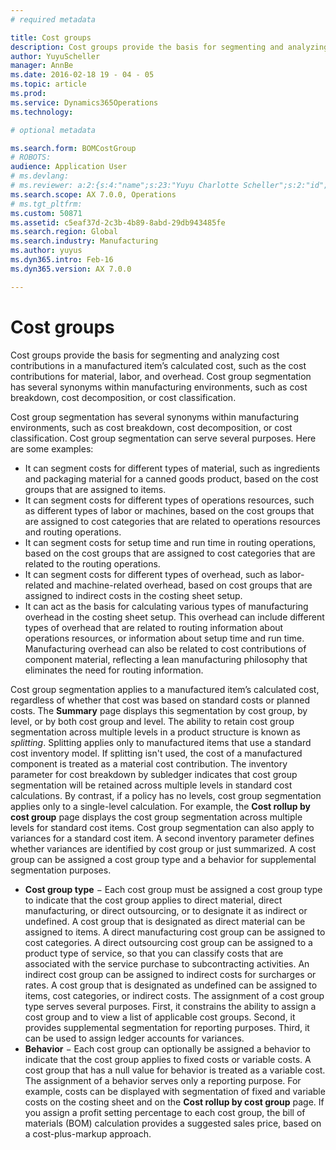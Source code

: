 ```yaml
---
# required metadata

title: Cost groups
description: Cost groups provide the basis for segmenting and analyzing cost contributions in a manufactured item’s calculated cost, such as the cost contributions for material, labor, and overhead. Cost group segmentation has several synonyms within manufacturing environments, such as cost breakdown, cost decomposition, or cost classification. 
author: YuyuScheller
manager: AnnBe
ms.date: 2016-02-18 19 - 04 - 05
ms.topic: article
ms.prod: 
ms.service: Dynamics365Operations
ms.technology: 

# optional metadata

ms.search.form: BOMCostGroup
# ROBOTS: 
audience: Application User
# ms.devlang: 
# ms.reviewer: a:2:{s:4:"name";s:23:"Yuyu Charlotte Scheller";s:2:"id";s:0:"";}
ms.search.scope: AX 7.0.0, Operations
# ms.tgt_pltfrm: 
ms.custom: 50871
ms.assetid: c5eaf37d-2c3b-4b89-8abd-29db943485fe
ms.search.region: Global
ms.search.industry: Manufacturing
ms.author: yuyus
ms.dyn365.intro: Feb-16
ms.dyn365.version: AX 7.0.0

---
```


# Cost groups

Cost groups provide the basis for segmenting and analyzing cost contributions in a manufactured item’s calculated cost, such as the cost contributions for material, labor, and overhead. Cost group segmentation has several synonyms within manufacturing environments, such as cost breakdown, cost decomposition, or cost classification. 

Cost group segmentation has several synonyms within manufacturing environments, such as cost breakdown, cost decomposition, or cost classification. Cost group segmentation can serve several purposes. Here are some examples:

-   It can segment costs for different types of material, such as ingredients and packaging material for a canned goods product, based on the cost groups that are assigned to items.
-   It can segment costs for different types of operations resources, such as different types of labor or machines, based on the cost groups that are assigned to cost categories that are related to operations resources and routing operations.
-   It can segment costs for setup time and run time in routing operations, based on the cost groups that are assigned to cost categories that are related to the routing operations.
-   It can segment costs for different types of overhead, such as labor-related and machine-related overhead, based on cost groups that are assigned to indirect costs in the costing sheet setup.
-   It can act as the basis for calculating various types of manufacturing overhead in the costing sheet setup. This overhead can include different types of overhead that are related to routing information about operations resources, or information about setup time and run time. Manufacturing overhead can also be related to cost contributions of component material, reflecting a lean manufacturing philosophy that eliminates the need for routing information.

Cost group segmentation applies to a manufactured item’s calculated cost, regardless of whether that cost was based on standard costs or planned costs. The **Summary** page displays this segmentation by cost group, by level, or by both cost group and level. The ability to retain cost group segmentation across multiple levels in a product structure is known as *splitting*. Splitting applies only to manufactured items that use a standard cost inventory model. If splitting isn't used, the cost of a manufactured component is treated as a material cost contribution. The inventory parameter for cost breakdown by subledger indicates that cost group segmentation will be retained across multiple levels in standard cost calculations. By contrast, if a policy has no levels, cost group segmentation applies only to a single-level calculation. For example, the **Cost rollup by cost group** page displays the cost group segmentation across multiple levels for standard cost items. Cost group segmentation can also apply to variances for a standard cost item. A second inventory parameter defines whether variances are identified by cost group or just summarized. A cost group can be assigned a cost group type and a behavior for supplemental segmentation purposes.

-   **Cost group type** − Each cost group must be assigned a cost group type to indicate that the cost group applies to direct material, direct manufacturing, or direct outsourcing, or to designate it as indirect or undefined. A cost group that is designated as direct material can be assigned to items. A direct manufacturing cost group can be assigned to cost categories. A direct outsourcing cost group can be assigned to a product type of service, so that you can classify costs that are associated with the service purchase to subcontracting activities. An indirect cost group can be assigned to indirect costs for surcharges or rates. A cost group that is designated as undefined can be assigned to items, cost categories, or indirect costs. The assignment of a cost group type serves several purposes. First, it constrains the ability to assign a cost group and to view a list of applicable cost groups. Second, it provides supplemental segmentation for reporting purposes. Third, it can be used to assign ledger accounts for variances.
-   **Behavior** − Each cost group can optionally be assigned a behavior to indicate that the cost group applies to fixed costs or variable costs. A cost group that has a null value for behavior is treated as a variable cost. The assignment of a behavior serves only a reporting purpose. For example, costs can be displayed with segmentation of fixed and variable costs on the costing sheet and on the **Cost rollup by cost group** page. If you assign a profit setting percentage to each cost group, the bill of materials (BOM) calculation provides a suggested sales price, based on a cost-plus-markup approach.


